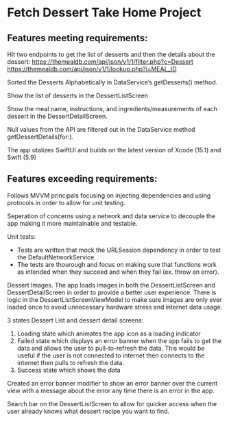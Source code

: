 # Fetch Dessert Take Home Project

## Features meeting requirements:

Hit two endpoints to get the list of desserts and then the details about the dessert:
https://themealdb.com/api/json/v1/1/filter.php?c=Dessert
https://themealdb.com/api/json/v1/1/lookup.php?i=MEAL_ID

Sorted the Desserts Alphabetically in DataService’s getDesserts() method.

Show the list of desserts in the DessertListScreen

Show the meal name, instructions, and ingredients/measurements of each dessert in the DessertDetailScreen.

Null values from the API are filtered out in the DataService method getDessertDetails(for:).

The app utalizes SwiftUI and builds on the latest version of Xcode (15.1) and Swift (5.9)

## Features exceeding requirements:

Follows MVVM principals focusing on injecting dependencies and using protocols in order to allow for unit testing.

Seperation of concerns using a network and data service to decouple the app making it more maintainable and testable.

Unit tests:
- Tests are written that mock the URLSession dependency in order to test the DefaultNetworkService.
- The tests are thourough and focus on making sure that functions work as intended when they succeed and when they fail (ex. throw an error).

Dessert Images. The app loads images in both the DessertListScreen and DessertDetailScreen in order to provide a better user experience. There is logic in the DessertListScreenViewModel to make sure images are only ever loaded once to avoid unnecessary hardware stress and internet data usage.

3 states Dessert List and dessert detail screens:
1. Loading state which animates the app icon as a loading indicator
2. Failed state which displays an error banner when the app fails to get the data and allows the user to pull-to-refresh the data. This would be useful if the user is not connected to internet then connects to the internet then pulls to refresh the data.
3. Success state which shows the data

Created an error banner modifier to show an error banner over the current view with a message about the error any time there is an error in the app.

Search bar on the DessertListScreen to allow for quicker access when the user already knows what dessert recipe you want to find.
